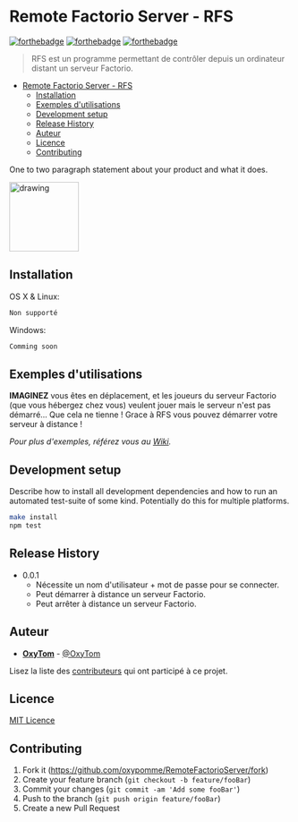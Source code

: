 # Remote Factorio Server - RFS

[![forthebadge](https://forthebadge.com/images/badges/for-you.svg)](https://forthebadge.com)
[![forthebadge](https://forthebadge.com/images/badges/made-with-c-sharp.svg)](https://forthebadge.com)
[![forthebadge](https://forthebadge.com/images/badges/built-with-love.svg)](https://forthebadge.com)

> RFS est un programme permettant de contrôler depuis un ordinateur distant un serveur Factorio.

- [Remote Factorio Server - RFS](#remote-factorio-server---rfs)
  - [Installation](#installation)
  - [Exemples d'utilisations](#exemples-dutilisations)
  - [Development setup](#development-setup)
  - [Release History](#release-history)
  - [Auteur](#auteur)
  - [Licence](#licence)
  - [Contributing](#contributing)

One to two paragraph statement about your product and what it does.

<img src="https://rawcdn.githack.com/oxypomme/DofLog/148f76df2c41563abd80346559aab6575423e064/DofLog/src/icon.png" alt="drawing" width="124"/>

## Installation

OS X & Linux:

```sh
Non supporté
```

Windows:

```sh
Comming soon
```

## Exemples d'utilisations

**IMAGINEZ** vous êtes en déplacement, et les joueurs du serveur Factorio (que vous hébergez chez vous) veulent jouer mais le serveur n'est pas démarré... Que cela ne tienne ! Grace à RFS vous pouvez démarrer votre serveur à distance !

*Pour plus d'exemples, référez vous au [Wiki](https://github.com/oxypomme/RemoteFactorioServer/wiki).*

## Development setup

Describe how to install all development dependencies and how to run an automated test-suite of some kind. Potentially do this for multiple platforms.

```sh
make install
npm test
```

## Release History

- 0.0.1
  - Nécessite un nom d'utilisateur + mot de passe pour se connecter.
  - Peut démarrer à distance un serveur Factorio.
  - Peut arrêter à distance un serveur Factorio.

## Auteur

- [**OxyTom**](https://github.com/oxypomme) - [@OxyTom](https://twitter.com/OxyT0m8)

Lisez la liste des [contributeurs](https://github.com/oxypomme/RemoteFactorioServer/contributors) qui ont participé à ce projet.

## Licence

[MIT Licence](https://github.com/oxypomme/RemoteFactorioServer/blob/master/LICENSE)

## Contributing

1. Fork it (<https://github.com/oxypomme/RemoteFactorioServer/fork>)
2. Create your feature branch (`git checkout -b feature/fooBar`)
3. Commit your changes (`git commit -am 'Add some fooBar'`)
4. Push to the branch (`git push origin feature/fooBar`)
5. Create a new Pull Request